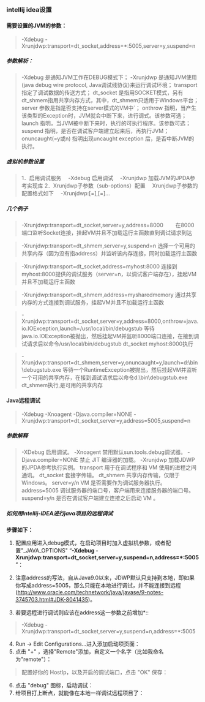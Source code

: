 ### intellij idea设置

#### 需要设置的JVM的参数：

> -Xdebug -Xrunjdwp:transport=dt_socket,address=*:5005,server=y,suspend=n

##### 参数解析：
> -Xdebug 是通知JVM工作在DEBUG模式下；
-Xrunjdwp 是通知JVM使用(java debug wire protocol, Java调试线协议)来运行调试环境；
transport 指定了调试数据的传送方式；
dt_socket 是指用SOCKET模式，另有dt_shmem指用共享内存方式，其中，dt_shmem只适用于Windows平台；
server 参数是指是否支持在server模式的VM中`；
onthrow 指明，当产生该类型的Exception时，JVM就会中断下来，进行调式。该参数可选；
launch 指明，当JVM被中断下来时，执行的可执行程序。该参数可选；
suspend 指明，是否在调试客户端建立起来后，再执行JVM；
onuncaught(=y或n) 指明出现uncaught exception 后，是否中断JVM的执行。

##### 虚拟机参数设置
> 1．启用调试服务
　-Xdebug 启用调试
　-Xrunjdwp 加载JVM的JPDA参考实现库
2．Xrunjdwp子参数（sub-options）配置
　Xrunjdwp子参数的配置格式如下
　-Xrunjdwp:[=],[=]…

##### 几个例子
> -Xrunjdwp:transport=dt_socket,server=y,address=8000
　　在8000端口监听Socket连接，挂起VM并且不加载运行主函数直到调试请求到达

> -Xrunjdwp:transport=dt_shmem,server=y,suspend=n
选择一个可用的共享内存（因为没有指address）并监听该内存连接，同时加载运行主函数

> -Xrunjdwp:transport=dt_socket,address=myhost:8000
连接到myhost:8000提供的调试服务（server=n，以调试客户端存在），挂起VM并且不加载运行主函数

> -Xrunjdwp:transport=dt_shmem,address=mysharedmemory 通过共享内存的方式连接到调试服务，挂起VM并且不加载运行主函数

> -Xrunjdwp:transport=dt_socket,server=y,address=8000,onthrow=java.io.IOException,launch=/usr/local/bin/debugstub
等待java.io.IOException被抛出，然后挂起VM并监听8000端口连接，在接到调试请求后以命令/usr/local/bin/debugstub dt_socket myhost:8000执行

> -Xrunjdwp:transport=dt_shmem,server=y,onuncaught=y,launch=d:\bin\debugstub.exe
等待一个RuntimeException被抛出，然后挂起VM并监听一个可用的共享内存，在接到调试请求后以命令d:\bin\debugstub.exe dt_shmem执行,是可用的共享内存

#### Java远程调试
> -Xdebug -Xnoagent -Djava.compiler=NONE -Xrunjdwp:transport=dt_socket,server=y,address=5005,suspend=n

##### 参数解释
> -XDebug 启用调试。
-Xnoagent 禁用默认sun.tools.debug调试器。
-Djava.compiler=NONE 禁止 JIT 编译器的加载。
-Xrunjdwp 加载JDWP的JPDA参考执行实例。
transport 用于在调试程序和 VM 使用的进程之间通讯。
dt_socket 套接字传输。
dt_shmem 共享内存传输，仅限于 Windows。
server=y/n VM 是否需要作为调试服务器执行。
address=5005 调试服务器的端口号，客户端用来连接服务器的端口号。
suspend=y/n 是否在调试客户端建立连接之后启动 VM 。


##### 如何用Intellij-IDEA进行java项目的远程调试
**步骤如下：**

1. 配置应用进入debug模式，在启动项目时加入虚拟机参数，或者配置"_JAVA_OPTIONS"
“**-Xdebug -Xrunjdwp:transport=dt_socket,server=y,suspend=n,address=*:5005**”：

2. 注意address的写法，自从Java9.0以来，JDWP默认只支持到本地，即如果你写成address=5005，那么只能在本地进行调试，并不能连接到远程(http://www.oracle.com/technetwork/java/javase/9-notes-3745703.html#JDK-8041435)。
3. 若要远程进行调试则应该在address这一参数之前增加*::
> -Xdebug -Xrunjdwp:transport=dt_socket,server=y,suspend=n,address=*:5005

4. Run -> Edit Configurations...进入添加启动项页面：
5. 点击 "+" ，选择"Remote"添加，自定义一个名字（比如我命名为"remote"）：
> 配置好你的 HostIp，以及开启的调试端口，点击 "OK" 保存：
6. 点击 "debug" 图标，启动调试：
7. 给项目打上断点，就能像在本地一样调试远程项目了：
